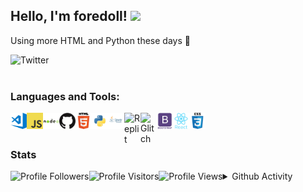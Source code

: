 

## Hello, I'm foredoll! <img src="https://raw.githubusercontent.com/SudhanPlayz/SudhanPlayz/master/images/WaveIcon.gif" width="30px">

Using more HTML and Python these days 💖

<img align="left" alt="Twitter" src="https://img.shields.io/twitter/follow/foredoII.svg?style=social" target="_blank" />
<br />
<br />

### Languages and Tools:

<img align="left" alt="Visual Studio Code" width="26px" src="https://raw.githubusercontent.com/github/explore/80688e429a7d4ef2fca1e82350fe8e3517d3494d/topics/visual-studio-code/visual-studio-code.png" />
<img align="left" alt="JavaScript" width="26px" src="https://raw.githubusercontent.com/github/explore/80688e429a7d4ef2fca1e82350fe8e3517d3494d/topics/javascript/javascript.png" />
<img align="left" alt="Node.js" width="26px" src="https://raw.githubusercontent.com/devicons/devicon/master/icons/nodejs/nodejs-original-wordmark.svg" />
<img align="left" alt="GitHub" width="26px" src="https://raw.githubusercontent.com/github/explore/78df643247d429f6cc873026c0622819ad797942/topics/github/github.png" />
<img align="left" alt="HTML" width="26px" src="https://raw.githubusercontent.com/github/explore/78df643247d429f6cc873026c0622819ad797942/topics/html/html.png" />
<img align="left" alt="Python" width="26px" src="https://raw.githubusercontent.com/github/explore/78df643247d429f6cc873026c0622819ad797942/topics/python/python.png" />
<img align="left" alt="Java" width="26px" src="https://raw.githubusercontent.com/github/explore/78df643247d429f6cc873026c0622819ad797942/topics/java/java.png" />
<img align="left" alt="Replit" width="26px" src="https://upload.wikimedia.org/wikipedia/commons/thumb/b/b2/Repl.it_logo.svg/1200px-Repl.it_logo.svg.png" />
<img align="left" alt="Glitch" width="26px" src="https://upload.wikimedia.org/wikipedia/en/thumb/1/13/Glitch_%28company%29_logo.svg/1200px-Glitch_%28company%29_logo.svg.png" />
<img align="left" alt="Bootstrap" width="26px" src="https://raw.githubusercontent.com/devicons/devicon/master/icons/bootstrap/bootstrap-plain-wordmark.svg" />
<img align="left" alt="React" width="26px" src="https://raw.githubusercontent.com/devicons/devicon/master/icons/react/react-original-wordmark.svg" />
<img align="left" alt="CSS" width="26px" src="https://raw.githubusercontent.com/github/explore/78df643247d429f6cc873026c0622819ad797942/topics/css/css.png" />

<br />
<br />

### Stats
<img align="left" alt="Profile Followers" src="https://img.shields.io/github/followers/foredoll?color=00bbbb&style=for-the-badge&logo=github&logoColor=fff" />
<img align="left" alt="Profile Visitors" src="https://visitor-badge-reloaded.herokuapp.com/badge?page_id=foredoll.visitor.badge.reloaded&color=00bbbb&style=for-the-badge&logo=github" />
<img align="left" alt="Profile Views" src="https://komarev.com/ghpvc/?username=foredoll&color=blueviolet" />

<details>
  <summary>Github Activity</summary>
  <img align="left" src="https://github-readme-stats.vercel.app/api?username=foredoll&theme=tokyonight"><img align="right" src="https://github-readme-stats.vercel.app/api/top-langs/?username=foredoll&theme=tokyonight&hide=go,java">
  <img src="https://github-readme-streak-stats.herokuapp.com/?user=foredoll&theme=tokyonight">
</details>
